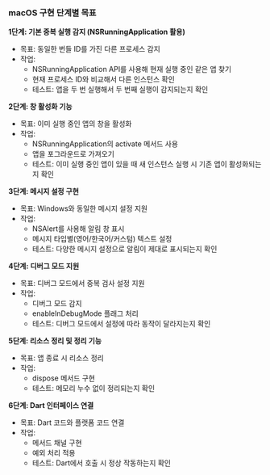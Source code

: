 
### macOS 구현 단계별 목표

**1단계: 기본 중복 실행 감지 (NSRunningApplication 활용)**
- 목표: 동일한 번들 ID를 가진 다른 프로세스 감지
- 작업:
  - NSRunningApplication API를 사용해 현재 실행 중인 같은 앱 찾기
  - 현재 프로세스 ID와 비교해서 다른 인스턴스 확인
  - 테스트: 앱을 두 번 실행해서 두 번째 실행이 감지되는지 확인

**2단계: 창 활성화 기능**
- 목표: 이미 실행 중인 앱의 창을 활성화
- 작업:
  - NSRunningApplication의 activate 메서드 사용
  - 앱을 포그라운드로 가져오기
  - 테스트: 이미 실행 중인 앱이 있을 때 새 인스턴스 실행 시 기존 앱이 활성화되는지 확인

**3단계: 메시지 설정 구현**
- 목표: Windows와 동일한 메시지 설정 지원
- 작업:
  - NSAlert를 사용해 알림 창 표시
  - 메시지 타입별(영어/한국어/커스텀) 텍스트 설정
  - 테스트: 다양한 메시지 설정으로 알림이 제대로 표시되는지 확인

**4단계: 디버그 모드 지원**
- 목표: 디버그 모드에서 중복 검사 설정 지원
- 작업:
  - 디버그 모드 감지
  - enableInDebugMode 플래그 처리
  - 테스트: 디버그 모드에서 설정에 따라 동작이 달라지는지 확인

**5단계: 리소스 정리 및 정리 기능**
- 목표: 앱 종료 시 리소스 정리
- 작업:
  - dispose 메서드 구현
  - 테스트: 메모리 누수 없이 정리되는지 확인

**6단계: Dart 인터페이스 연결**
- 목표: Dart 코드와 플랫폼 코드 연결
- 작업:
  - 메서드 채널 구현
  - 예외 처리 적용
  - 테스트: Dart에서 호출 시 정상 작동하는지 확인
